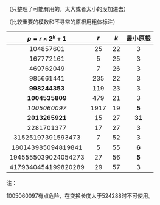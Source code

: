 （只整理了可能有用的，太大或者太小的没加进去）

（比较重要的模数和不寻常的原根用粗体标注）

| $p=r\times 2^k+1$ | $r$  | $k$  | 最小原根 |
| :---------------: | :--: | :--: | :------: |
|     104857601     |  25  |  22  |    3     |
|     167772161     |  5   |  25  |    3     |
|     469762049     |  7   |  26  |    3     |
|     985661441     | 235  |  22  |    3     |
|   **998244353**   | 119  |  23  |    3     |
|  **1004535809**   | 479  |  21  |    3     |
|   *1005060097*    | 1917 |  19  |  **5**   |
|    **2013265921**    |  15  |  27  |  **31**  |
|    2281701377     |  17  |  27  |    3     |
|  31525197391593473  |  7  |  52  |  3  |
| 180143985094819841 |  5  |  55  |  **6**  |
| 1945555039024054273 |  27  |  56  |  **5**  |
| 4179340454199820289 |  29  |  57  |  3  |

注：

1005060097有点危险，在变换长度大于524288时不可使用。
